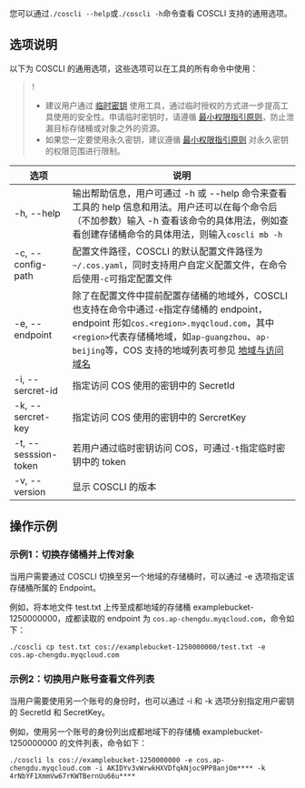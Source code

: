 您可以通过`./coscli --help`或`./coscli -h`命令查看 COSCLI 支持的通用选项。

## 选项说明
以下为 COSCLI 的通用选项，这些选项可以在工具的所有命令中使用：

>!
>- 建议用户通过 [临时密钥](https://intl.cloud.tencent.com/document/product/436/14048) 使用工具，通过临时授权的方式进一步提高工具使用的安全性。申请临时密钥时，请遵循 [最小权限指引原则](https://intl.cloud.tencent.com/document/product/436/32972)，防止泄漏目标存储桶或对象之外的资源。
>- 如果您一定要使用永久密钥，建议遵循 [最小权限指引原则](https://intl.cloud.tencent.com/document/product/436/32972) 对永久密钥的权限范围进行限制。


|  选项  | 说明 |
|  ----  | ----  |
|-h, --help|输出帮助信息，用户可通过 -h 或 --help 命令来查看工具的 help 信息和用法。用户还可以在每个命令后（不加参数）输入 -h 查看该命令的具体用法，例如查看创建存储桶命令的具体用法，则输入`coscli mb -h`   |
|-c, --config-path|配置文件路径，COSCLI 的默认配置文件路径为`~/.cos.yaml`，同时支持用户自定义配置文件，在命令后使用`-c`可指定配置文件|
|-e, --endpoint   |  除了在配置文件中提前配置存储桶的地域外，COSCLI 也支持在命令中通过`-e`指定存储桶的 endpoint，endpoint 形如`cos.<region>.myqcloud.com`，其中`<region>`代表存储桶地域，如`ap-guangzhou`、`ap-beijing`等，COS 支持的地域列表可参见 [地域与访问域名](https://intl.cloud.tencent.com/document/product/436/6224)|
|-i, --sercret-id  |  指定访问 COS 使用的密钥中的 SecretId|
|-k, --sercret-key  |  指定访问 COS 使用的密钥中的 SercretKey |
|-t, --sesssion-token  |  若用户通过临时密钥访问 COS，可通过`-t`指定临时密钥中的 token|
|-v, --version |   显示 COSCLI 的版本 |

## 操作示例

### 示例1：切换存储桶并上传对象


当用户需要通过 COSCLI 切换至另一个地域的存储桶时，可以通过 -e 选项指定该存储桶所属的 Endpoint。

例如，将本地文件 test.txt 上传至成都地域的存储桶 examplebucket-1250000000，成都读取的 endpoint 为 `cos.ap-chengdu.myqcloud.com`，命令如下：
```
./coscli cp test.txt cos://examplebucket-1250000000/test.txt -e cos.ap-chengdu.myqcloud.com
```

### 示例2：切换用户账号查看文件列表

当用户需要使用另一个账号的身份时，也可以通过 -i 和 -k 选项分别指定用户密钥的 SecretId 和 SecretKey。

例如，使用另一个账号的身份列出成都地域下的存储桶 examplebucket-1250000000 的文件列表，命令如下：

```
./coscli ls cos://examplebucket-1250000000 -e cos.ap-chengdu.myqcloud.com -i AKIDYv3vWrwkHXVDfqkNjoc9PP8anjOm**** -k 4rNbYF1XmmVw67rKWTBernUu66u****
```
